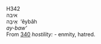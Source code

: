 <body>
  <p>H342<br>  איבה  <br> אֵיבָּה  ‎  ‘êybâh  <br><i>ay-baw‘ </i><br>From <a href="h0340.htm">340</a>  <i>hostility: - </i>enmity, hatred.<br></p>
 </body>